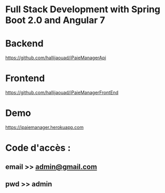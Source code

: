# Full Stack Development with Spring Boot 2.0 and Angular 7
# Backend
https://github.com/hallijaouad/iPaieManagerApi
# Frontend
 https://github.com/hallijaouad/iPaieManagerFrontEnd
# Demo
https://ipaiemanager.herokuapp.com
# Code d'accès :
## email >> admin@gmail.com
## pwd >> admin
